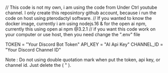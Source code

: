 // This code is not my own, i am using the code from Under Ctrl youtube channel. I only create this reposintory github account, because i run the code on host using pterodactyl software. 
// If you wanted to know the docker image, currently i am using nodejs.16 & for the open ai npm, currently this using open ai npm @3.2.1
// if you want this code work on your computer or use host, then you need change the ".env" file

TOKEN = "Your Discord Bot Token"
API_KEY = "AI Api Key"
CHANNEL_ID = "Your Discord Channel ID"

Note : Do not using double quotation mark when put the token, api key, or channel id. Just delete the ( " ). 
